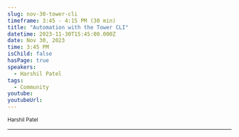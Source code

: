 ```yaml
---
slug: nov-30-tower-cli
timeframe: 3:45 - 4:15 PM (30 min)
title: "Automation with the Tower CLI"
datetime: 2023-11-30T15:45:00.000Z
date: Nov 30, 2023
time: 3:45 PM
isChild: false
hasPage: true
speakers:
  - Harshil Patel
tags:
  - Community
youtube:
youtubeUrl:
---
```

<div className="mb-4">
  <small className="typo-small">
    Harshil Patel
  </small>
</div>

<hr className="border-t border-gray-50 mb-4 opacity-20" />
